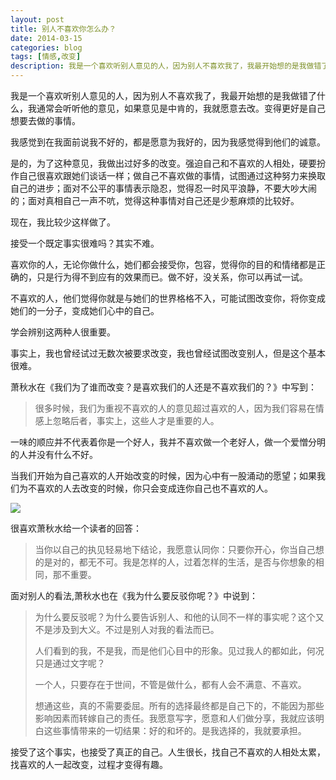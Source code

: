 ```yaml
---
layout: post
title: 别人不喜欢你怎么办？
date: 2014-03-15
categories: blog
tags: [情感,改变]
description: 我是一个喜欢听别人意见的人，因为别人不喜欢我了，我最开始想的是我做错了什么，我通常会听听他的意见，如果意见是中肯的，我就愿意去改。变得更好是自己想要去做的事情。
---
```




我是一个喜欢听别人意见的人，因为别人不喜欢我了，我最开始想的是我做错了什么，我通常会听听他的意见，如果意见是中肯的，我就愿意去改。变得更好是自己想要去做的事情。

我感觉到在我面前说我不好的，都是愿意为我好的，因为我感觉得到他们的诚意。

是的，为了这种意见，我做出过好多的改变。强迫自己和不喜欢的人相处，硬要扮作自己很喜欢跟她们谈话一样；做自己不喜欢做的事情，试图通过这种努力来换取自己的进步；面对不公平的事情表示隐忍，觉得忍一时风平浪静，不要大吵大闹的；面对真相自己一声不吭，觉得这种事情对自己还是少惹麻烦的比较好。

现在，我比较少这样做了。

接受一个既定事实很难吗？其实不难。

喜欢你的人，无论你做什么，她们都会接受你，包容，觉得你的目的和情绪都是正确的，只是行为得不到应有的效果而已。做不好，没关系，你可以再试一试。

不喜欢的人，他们觉得你就是与她们的世界格格不入，可能试图改变你，将你变成她们的一分子，变成她们心中的自己。

学会辨别这两种人很重要。

事实上，我也曾经试过无数次被要求改变，我也曾经试图改变别人，但是这个基本很难。

萧秋水在《我们为了谁而改变？是喜欢我们的人还是不喜欢我们的？》中写到：

>很多时候，我们为重视不喜欢的人的意见超过喜欢的人，因为我们容易在情感上忽略后者，事实上，这些人才是重要的人。

一味的顺应并不代表着你是一个好人，我并不喜欢做一个老好人，做一个爱憎分明的人并没有什么不好。

当我们开始为自己喜欢的人开始改变的时候，因为心中有一股涌动的愿望；如果我们为不喜欢的人去改变的时候，你只会变成连你自己也不喜欢的人。

![](http://cnfeat.qiniudn.com/%E4%B8%8D%E5%96%9C%E6%AC%A2%E5%B0%B1%E4%B8%8D%E8%A6%81%E9%80%89%E6%8B%A9.jpg)

很喜欢萧秋水给一个读者的回答：

>当你以自己的执见轻易地下结论，我愿意认同你：只要你开心，你当自己想的是对的，都无不可。我是怎样的人，过着怎样的生活，是否与你想象的相同，那不重要。

面对别人的看法,萧秋水也在《我为什么要反驳你呢？》中说到：

>为什么要反驳呢？为什么要告诉别人、和他的认同不一样的事实呢？这个又不是涉及到大义。不过是别人对我的看法而已。
>
>人们看到的我，不是我，而是他们心目中的形象。见过我人的都如此，何况只是通过文字呢？
>
>一个人，只要存在于世间，不管是做什么，都有人会不满意、不喜欢。
>
>想通这些，真的不需要委屈。所有的选择最终都是自己下的，不能因为那些影响因素而转嫁自己的责任。我愿意写字，愿意和人们做分享，我就应该明白这些事情带来的一切结果：好的和坏的。是我选择的，我就要承担。

接受了这个事实，也接受了真正的自己。人生很长，找自己不喜欢的人相处太累，找喜欢的人一起改变，过程才变得有趣。

 
